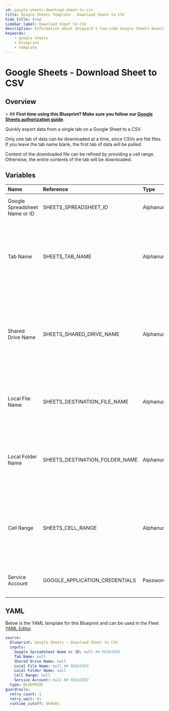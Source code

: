 ```yaml
---
id: google-sheets-download-sheet-to-csv
title: Google Sheets Template - Download Sheet to CSV
hide_title: true
sidebar_label: Download Sheet to CSV
description: Information about Shipyard's low-code Google Sheets Download Sheet to CSV blueprint. Quickly export your data from a Google Sheet. Once the data has downloaded, transfer it to another service or run another Vessel against the data.
keywords:
    - google sheets
    - blueprint
    - template
---
```


# Google Sheets - Download Sheet to CSV

## Overview

&gt; ## **First time using this Blueprint? Make sure you follow our [Google Sheets authorization guide](https://www.shipyardapp.com/docs/blueprint-library/google-sheets/google-sheets-authorization/)**.

Quickly export data from a single tab on a Google Sheet to a CSV. 

Only one tab of data can be downloaded at a time, since CSVs are flat files. If you leave the tab name blank, the first tab of data will be pulled.

Content of the downloaded file can be refined by providing a cell range. Otherwise, the entire contents of the tab will be downloaded.



## Variables

| Name | Reference | Type | Required | Default | Options | Description |
|:---|:---|:---|:---|:---|:---|:---|
| Google Spreadsheet Name or ID | SHEETS_SPREADSHEET_ID | Alphanumeric | :white_check_mark: | - | - | Name or ID of the sheet to fetch data from. |
| Tab Name | SHEETS_TAB_NAME | Alphanumeric | :heavy_minus_sign: | - | - | Name of the tab in the sheet to fetch data from. This field is case sensitive. If left blank, data will be pulled from the first tab. |
| Shared Drive Name | SHEETS_SHARED_DRIVE_NAME | Alphanumeric | :heavy_minus_sign: | - | - | Name of the Shared Drive the sheet exists in. This field is case sensitive. Leave blank if the file does not exist in a Shared Drive. |
| Local File Name | SHEETS_DESTINATION_FILE_NAME | Alphanumeric | :white_check_mark: | - | - | Name of file to be generated with the results. Should be `.csv` extension. |
| Local Folder Name | SHEETS_DESTINATION_FOLDER_NAME | Alphanumeric | :heavy_minus_sign: | - | - | Folder where the file should be downloaded. Leaving blank will place the file in the home directory. |
| Cell Range | SHEETS_CELL_RANGE | Alphanumeric | :heavy_minus_sign: | - | - | Range to fetch data from in the sheet formatted as `A1:B10`. If left blank the entire contents of the tab will be fetched. |
| Service Account | GOOGLE_APPLICATION_CREDENTIALS | Password | :white_check_mark: | - | - | JSON from a Google Cloud Service account key. |


## YAML

Below is the YAML template for this Blueprint and can be used in the Fleet [YAML Editor](../../reference/fleets/yaml-editor.md).

```yaml
source:
  blueprint: Google Sheets - Download Sheet to CSV
  inputs:
    Google Spreadsheet Name or ID: null ## REQUIRED
    Tab Name: null 
    Shared Drive Name: null 
    Local File Name: null ## REQUIRED
    Local Folder Name: null 
    Cell Range: null 
    Service Account: null ## REQUIRED
  type: BLUEPRINT
guardrails:
  retry_count: 1
  retry_wait: 0s
  runtime_cutoff: 4h0m0s
  
```
